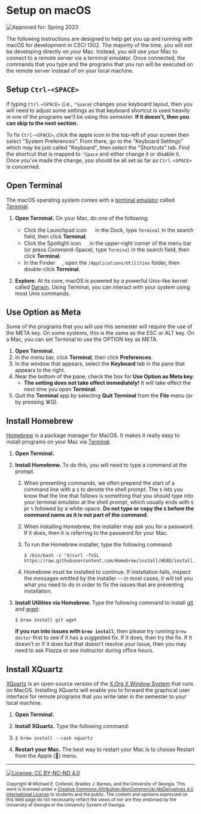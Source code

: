 # Setup on macOS

![Approved for: Spring 2023](https://img.shields.io/badge/Approved%20for-Spring%202023-magenta)

The following instructions are designed to help get you up and running with macOS for development
in CSCI 1302. The majority of the time, you will not be developing directly on your Mac. Instead,
you will use your Mac to connect to a remote server via a terminal emulator. Once connected, the
commands that you type and the programs that you run will be executed on the remote server instead
of on your local machine.

## Setup `Ctrl-<SPACE>` 

If typing `Ctrl-<SPACE>` (i.e., `⌃Space`) changes your keyboard layout, then you will need to
adjust some settings as that keyboard shortcut is used heavily in one of the programs we'll
be using this semester. **If it doesn't, then you can skip to the next section.**

To fix `Ctrl-<SPACE>`, click the apple icon in the top-left of your screen then select "System Preferences". 
From there, go to the "Keyboard Settings" which may be just called "Keyboard", then select the
"Shortcuts" tab. Find the shortcut that is mapped to `⌃Space` and either change it
or disable it. Once you've made the change, you should be all set as far as 
`Ctrl-<SPACE>` is concerned.

## Open Terminal

The macOS operating system comes with a [terminal emulator](https://en.wikipedia.org/wiki/Terminal_emulator)
called [Terminal](https://support.apple.com/guide/terminal/welcome/mac).

1. **Open Terminal.** On your Mac, do one of the following:
   * Click the Launchpad icon 
     <img src="https://help.apple.com/assets/5B9190B30946221279C5A608/5B9190B30946221279C5A60F/en_US/3cc1cbefea3e97e575172177e505b7a9.png" width="15" height="15">
     in the Dock, type `Terminal` in the search field, then click **Terminal**.
   * Click the Spotlight icon 
     <img src="https://help.apple.com/assets/605932B4A1B7A93F492858E8/605932C0A1B7A93F492858FF/en_US/bb4de0babc81c7fedb3e9663d00d7a3a.png" width="15" height="15">
     in the upper-right corner of the menu bar (or press Command-Space), type `Terminal` in the search field, 
     then click **Terminal**.
   * In the Finder 
     <img src="https://help.apple.com/assets/5B9190B30946221279C5A608/5B9190B30946221279C5A60F/en_US/937fa92677a2c49a18fa81070e5d8419.png" width="15" height="15">, 
     open the `/Applications/Utilities` folder, then double-click **Terminal**.
     
2. **Explore.** At its core, macOS is powered by a powerful Unix-like kernel called 
   [Darwin](https://en.wikipedia.org/wiki/Darwin_(operating_system)). 
   Using Terminal, you can interact with your system using most Unix commands.

## Use Option as Meta

Some of the programs that you will use this semester will require the use of the META key. 
On some systems, this is the same as the ESC or ALT key. On a Mac, you can set Terminal to 
use the OPTION key as META. 

1. **Open Terminal.**
2. In the menu bar, click **Terminal**, then click **Preferences**.
3. In the window that appears, select the **Keyboard** tab in the pane that appears to the right.
4. Near the bottom of the pane, check the box for **Use Option as Meta key.**
   - **The setting does not take effect immediately!** 
     It will take effect the next time you open **Terminal**.
6. Quit the **Terminal** app by selecting **Quit Terminal** from the **File** menu (or by
   pressing ⌘Q). 

## Install Homebrew

[Homebrew](https://brew.sh) is a package manager for MacOS. It makes it really easy to install programs
on your Mac via [Terminal](https://support.apple.com/guide/terminal/welcome/mac). 

1. **Open Terminal.**

2. **Install Homebrew.** 
   To do this, you will need to type a command at the prompt.
   
   1. When presenting commands, we often prepend the start of a command line with a `$` 
      to denote the shell prompt. The `$` lets you know that the line that follows is 
      something that you should type into your terminal emulator at the shell prompt, 
      which usually ends with `$` pr `%` followed by a white-space. 
      **Do not type or copy the `$` before the command name as it is not part of the command.**

   2. When installing Homebrew, the installer may ask you for a password. If it does, then
      it is referring to the password for your Mac.
      
   3. To run the Homebrew installer, type the following command:
   
      ```
      $ /bin/bash -c "$(curl -fsSL https://raw.githubusercontent.com/Homebrew/install/HEAD/install.sh)"
      ```
      
   4. Homebrew must be installed to continue. If installation fails, inspect the messages emitted
      by the installer -- in most cases, it will tell you what you need to do in order to fix
      the issues that are preventing installation.

3. **Install Utilities via Homebrew.** Type the following command to install [git](https://git-scm.com/)
   and [wget](https://www.gnu.org/software/wget/):
   
   ```
   $ brew install git wget
   ```
   
   **If you run into issues with `brew install`**, then please try running `brew doctor` first to see
   if it has a suggested fix. If it does, then try the fix. If it doesn't or if it does but that doesn't
   resolve your issue, then you may need to ask Piazza or see instructor during office hours. 
   
## Install XQuartz

[XQuartz](https://www.xquartz.org) is an open-source version of the 
[X.Org X Window System](http://www.x.org/) that runs on MacOS.
Installing XQuartz will enable you to forward the graphical user interface
for remote programs that you write later in the semester to your local machine.

1. **Open Terminal.**

2. **Install XQuartz.** Type the following command:
3. 
   ```
   $ brew install --cask xquartz
   ```
   
3. **Restart your Mac.** The best way to restart your Mac is to choose Restart from the Apple () menu.

<hr/>

[![License: CC BY-NC-ND 4.0](https://img.shields.io/badge/License-CC%20BY--NC--ND%204.0-lightgrey.svg)](http://creativecommons.org/licenses/by-nc-nd/4.0/)

<small>
Copyright &copy; Michael E. Cotterell, Bradley J. Barnes, and the University of Georgia.
This work is licensed under a <a rel="license" href="http://creativecommons.org/licenses/by-nc-nd/4.0/">Creative Commons Attribution-NonCommercial-NoDerivatives 4.0 International License</a> to students and the public.
The content and opinions expressed on this Web page do not necessarily reflect the views of nor are they endorsed by the University of Georgia or the University System of Georgia.
</small>
